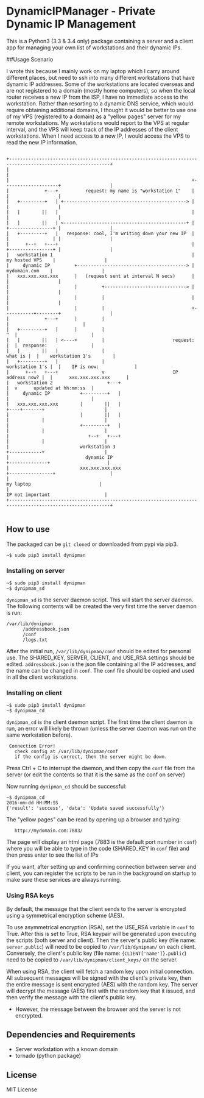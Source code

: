 # DynamicIPManager - Private Dynamic IP Management

This is a Python3 (3.3 & 3.4 only) package containing a server and a client app
for managing your own list of workstations and their dynamic IPs.


##Usage Scenario

I wrote this because I mainly work on my laptop which I carry around different places, but need to ssh into many different workstations that have dynamic IP addresses. Some of the workstations are located overseas and are not registered to a domain (mostly home computers), so when the local router receives a new IP from the ISP, I have no immediate access to the workstation. Rather than resorting to a dynamic DNS service, which would require obtaining additional domains, I thought it would be better to use one of my VPS (registered to a domain) as a "yellow pages" server for my remote workstations. My workstations would report to the VPS at regular interval, and the VPS will keep track of the IP addresses of the client workstations. When I need access to a new IP, I would access the VPS to read the new IP information.

```

+-----------------------------------------------------------------------------------------------------------+
|                                                                                                           |
|                                                                   +--------------------+                  |
|             +---+          request: my name is "workstation 1"    |                    |                  |
|   +---------+   | +---------------------------------------------> |                    |                  |
|   |        ||   |                                                 |                    |                  |
|   |        ||   | <---------------------------------------------+ | +----------------+ |                  |
|   +---------+   |   response: cool, I'm writing down your new IP  | |                | |                  |
|      +--+   +---+                                                 | +----------------+ |                  |
|   workstation 1                                                   |   my hosted VPS    |                  |
|     dynamic IP         +----------------------------------------> |    mydomain.com    |                  |
|   xxx.xxx.xxx.xxx      |   (request sent at interval N secs)      |                    |                  |
|                        |         +------------------------------> |                    |                  |
|                        |         |                                |                    |                  |
|                        |         |                                +-----------+--------+                  |
|             +---+      |         |                                            |                           |
|   +---------+   |      |         |                                         ^  |                           |
|   |        ||   | <----+         |                         request:        |  |  response:                |
|   |        ||   |                |                                 what is |  |    workstation 1's        |
|   +---------+   |                |                         workstation 1's |  |    IP is now:             |
|      +--+   +---+                v                         IP address now? |  |      xxx.xxx.xxx.xxx      |
|   workstation 2                    +---+                                   |  v      updated at hh:mm:ss  |
|     dynamic IP           +---------+   |                                   |                              |
|   xxx.xxx.xxx.xxx        |        ||   |                              +----+-------+                      |
|                          |        ||   |                              |            |                      |
|                          +---------+   |                              |            |                      |
|                             +--+   +---+                              |            |                      |
|                          workstation 3                                +------------+                      |
|                            dynamic IP                                +--------------+                     |
|                          xxx.xxx.xxx.xxx                            +----------------+                    |
|                                                                         my laptop                         |
|                                                                       IP not important                    |
+-----------------------------------------------------------------------------------------------------------+


```

## How to use

The packaged can be `git clone`d or downloaded from pypi via pip3.

```
~$ sudo pip3 install dynipman
```

### Installing on server
```
~$ sudo pip3 install dynipman
~$ dynipman_sd
```
`dynipman_sd` is the server daemon script. This will start the server daemon. The following contents will be created the very first time the server daemon is run:
```
/var/lib/dynipman
      /addressbook.json
      /conf
      /logs.txt
```

After the initial run, `/var/lib/dynipman/conf` should be edited for personal use.
The SHARED_KEY, SERVER, CLIENT, and USE_RSA settings should be edited.
`addressbook.json` is the json file containing all the IP addresses, and the name can be changed in `conf`.
The `conf` file should be copied and used in all the client workstations.


### Installing on client
```
~$ sudo pip3 install dynipman
~$ dynipman_cd
```
`dynipman_cd` is the client daemon script. The first time the client daemon is run, an error will likely be thrown (unless the server daemon was run on the same workstation before).
```
 Connection Error!
   check config at /var/lib/dynipman/conf
   if the config is correct, then the server might be down.
```
Press Ctrl + C to interrupt the daemon, and then copy the `conf` file from the server (or edit the contents so that it is the same as the conf on server)

Now running `dynipman_cd` should be successful:
```
~$ dynipman_cd
2016-mm-dd HH:MM:SS
{'result': 'success', 'data': 'Update saved successfully'}
```

The "yellow pages" can be read by opening up a browser and typing:
```
   http://mydomain.com:7883/
```
The page will display an html page (7883 is the default port number in `conf`)
where you will be able to type in the code (SHARED_KEY in `conf` file) and then press enter to see the list of IPs


If you want, after setting up and confirming connection between server and client, you can register the scripts to be run in the background on startup to make sure these services are always running.


### Using RSA keys

By default, the message that the client sends to the server is encrypted using a symmetrical encryption scheme (AES).

To use asymmetrical encryption (RSA), set the USE_RSA variable in `conf` to True. After this is set to True, RSA keypair will be generated upon executing the scripts (both server and client). Then the server's public key (file name: `server.public`) will need to be copied to `/var/lib/dynipman/` on each client. Conversely, the client's public key (file name: `{CLIENT['name']}.public`) need to be copied to `/var/lib/dynipman/client_keys/` on the server.

When using RSA, the client will fetch a random key upon initial connection. All subsequent messages will be signed with the client's private key, then the entire message is sent encrypted (AES) with the random key. The server will decrypt the message (AES) first with the random key that it issued, and then verify the message with the client's public key.  

* However, the message between the browser and the server is not encrypted.

## Dependencies and Requirements

* Server workstation with a known domain
* tornado (python package)


## License

MIT License